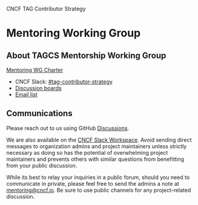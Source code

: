 CNCF TAG Contributor Strategy
# Mentoring Working Group


## About TAGCS Mentorship Working Group

[Mentoring WG Charter](https://github.com/cncf/tag-contributor-strategy/tree/main/mentoring)

* CNCF Slack: [#tag-contributor-strategy](https://cloud-native.slack.com/archives/CT6CWS1JN)
* [Discussion boards](https://github.com/cncf/mentoring/discussions)
* [Email list](https://lists.cncf.io/g/tag-cs-mentoring-wg/)

## Communications

Please reach out to us using GitHub [Discussions](https://github.com/cncf/mentoring/discussions).

We are also available on the [CNCF Slack Workspace](https://slack.cncf.io/). Avoid sending direct messages to organization admins and project maintainers unless strictly necessary as doing so has the potential of overwhelming project maintainers and prevents others with similar questions from benefitting from your public discussion.

While its best to relay your inquiries in a public forum, should you need to communicate in private, please feel free to send the admins a note at mentoring@cncf.io. Be sure to use public channels for any project-related discussion.
